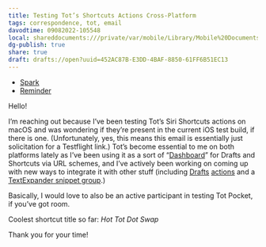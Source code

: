 ```yaml
---
title: Testing Tot’s Shortcuts Actions Cross-Platform
tags: correspondence, tot, email
davodtime: 09082022-105548
local: shareddocuments:///private/var/mobile/Library/Mobile%20Documents/iCloud~md~obsidian/Documents/OBSHIDDIAN/drafts/452AC87B-E3DD-4BAF-8850-61FF6B51EC13.md
dg-publish: true
share: true
draft: drafts://open?uuid=452AC87B-E3DD-4BAF-8850-61FF6B51EC13
---
```

- [Spark](readdle-spark://bl=QTphc3BoYWx0YXBvc3RsZUBpY2xvdWQuY29tO0lEOjEyOGE5MTcyLTQ4ZTYtNDQ5%0D%0ANS04ZDZiLTJiY2YyNmNhNjg3MEBTcGFyazsxNTUyMDI1MjA4)
- [Reminder](x-apple-reminderkit://REMCDReminder/589620E1-926D-410A-A00F-25D1C042AF26)

Hello!

I’m reaching out because I’ve been testing Tot’s Siri Shortcuts actions on macOS and was wondering if they’re present in the current iOS test build, if there is one. (Unfortunately, yes, this means this email is essentially just solicitation for a Testflight link.) Tot’s become essential to me on both platforms lately as I’ve been using it as a sort of “[Dashboard](https://twitter.com/neoyokel/status/1486199217152569346)” for Drafts and Shortcuts via URL schemes, and I’ve actively been working on coming up with new ways to integrate it with other stuff (including [Drafts](https://actions.getdrafts.com/a/1uL) [actions](https://actions.getdrafts.com/a/1ub) and a [TextExpander snippet group](https://app.textexpander.com/public/4cef7d32b411c6686d50c7eaff75a7a7).)

Basically, I would love to also be an active participant in testing Tot Pocket, if you’ve got room.

Coolest shortcut title so far: *Hot Tot Dot Swap*

Thank you for your time!